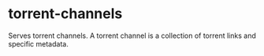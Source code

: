 # torrent-channels
Serves torrent channels. A torrent channel is a collection of torrent links and specific metadata.
